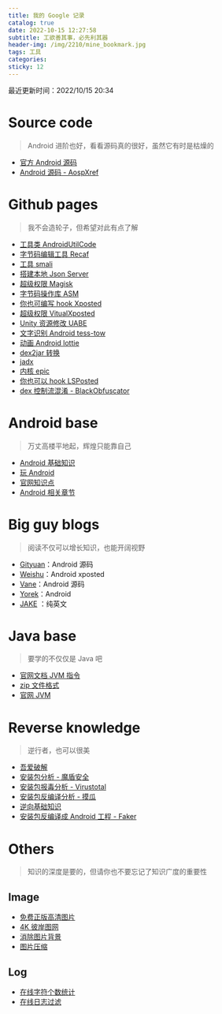 ```yaml
---
title: 我的 Google 记录
catalog: true
date: 2022-10-15 12:27:58
subtitle: 工欲善其事，必先利其器
header-img: /img/2210/mine_bookmark.jpg
tags: 工具
categories:
sticky: 12
---
```


最近更新时间：2022/10/15  20:34


# Source code
> Android 进阶也好，看看源码真的很好，虽然它有时是枯燥的

- [官方 Android 源码](https://android.googlesource.com/platform/)
- [Android 源码 - AospXref ](http://aospxref.com)


# Github pages 
> 我不会造轮子，但希望对此有点了解

- [工具类 AndroidUtilCode](https://github.com/Blankj/AndroidUtilCode/blob/master/lib/utilcode/README-CN.md)
- [字节码编辑工具 Recaf](https://github.com/Col-E/Recaf)
- [工具 smali](https://github.com/JesusFreke/smali)
- [搭建本地 Json Server](https://github.com/typicode/json-server)
- [超级权限 Magisk](https://github.com/topjohnwu/Magisk)
- [字节码操作库 ASM](https://gitlab.ow2.org/asm/asm)
- [你也可编写 hook Xposted](https://github.com/asLody/SandHook)
- [超级权限 VitualXposted](https://github.com/android-hacker/VirtualXposed)
- [Unity 资源修改 UABE](https://github.com/SeriousCache/UABE)
- [文字识别 Android tess-tow](https://github.com/rmtheis/tess-two)
- [动画 Android lottie](https://lottiefiles.com/search?q=file%20conversion&category=animations&type=free)
- [dex2jar 转换](https://github.com/pxb1988/dex2jar)
- [jadx](https://github.com/skylot/jadx)
- [内核 epic](https://github.com/tiann/epic/blob/master/README_cn.md)
- [你也可以 hook LSPosted](https://github.com/LSPosed/LSPosed)
- [dex 控制流混淆 - BlackObfuscator](https://github.com/Familyye/BlackObfuscator)


# Android base
> 万丈高楼平地起，辉煌只能靠自己

- [Android 基础知识](https://github.com/jeanboydev/Android-ReadTheFuckingSourceCode)
- [玩 Android](https://www.wanandroid.com)
- [官网知识点](https://developer.android.com/training/system-ui/immersive?hl=zh-cn)
- [Android 相关章节](https://github.com/AndroidAdvanceWithGeektime)


# Big guy blogs
> 阅读不仅可以增长知识，也能开阔视野

- [Gityuan](http://gityuan.com)：Android 源码
- [Weishu](https://weishu.me)：Android xposted
- [Vane](http://vanelst.site)：Android 源码
- [Yorek](https://blog.yorek.xyz)：Android
- [JAKE](https://jakewharton.com/blog/) ：纯英文

# Java base
> 要学的不仅仅是 Java 吧

- [官网文档 JVM 指令](https://docs.oracle.com/javase/specs/jvms/se16/html/jvms-2.html)
- [zip 文件格式](https://thismj.cn/2019/02/14/qian-xi-zip-ge-shi/)
- [官网 JVM](https://docs.oracle.com/javase/specs/jvms/se11/html/index.html)


# Reverse knowledge
> 逆行者，也可以很美

- [吾爱破解](https://www.52pojie.cn)
- [安装包分析 - 魔盾安全](https://www.maldun.com)
- [安装包报毒分析 - Virustotal](https://www.virustotal.com/gui/home/upload)
- [安装包反编译分析 - 摸瓜](https://mogua.co)
- [逆向基础知识](https://github.com/crifan/android_app_security_crack)
- [安装包反编译成 Android 工程 - Faker](https://github.com/Efaker/FakerAndroid)


# Others
> 知识的深度是要的，但请你也不要忘记了知识广度的重要性

## Image
- [免费正版高清图片](https://pixabay.com/zh/)
- [4K 彼岸图网](http://pic.netbian.com)
- [消除图片背景](https://www.remove.bg/zh/upload)
- [图片压缩](http://www.yalijuda.com)

## Log
- [在线字符个数统计](https://www.eteste.com)
- [在线日志过滤](https://tilipa.zlsam.com/#/tool?id=199&name=日志分析工具)
